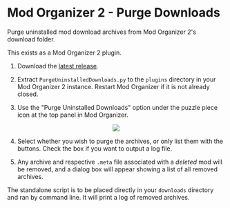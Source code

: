 # Mod Organizer 2 - Purge Downloads

Purge uninstalled mod download archives from Mod Organizer 2's download folder.

This exists as a Mod Organizer 2 plugin.

1) Download the [latest release](https://github.com/zediious/mo2-purge-downloads/releases).

2) Extract `PurgeUninstalledDownloads.py` to the `plugins` directory in your Mod Organizer 2 instance. Restart Mod Organizer if it is not already closed.

3) Use the "Purge Uninstalled Downloads" option under the puzzle piece icon at the top panel in Mod Organizer.
   
<div align=center>
  <image src=https://i.imgur.com/59gPDaz.png></image>
</div>

4) Select whether you wish to purge the archives, or only list them with the buttons. Check the box if you want to output a log file.

5) Any archive and respective `.meta` file associated with a *deleted* mod will be removed, and a dialog box will appear showing a list of all removed archives.

The standalone script is to be placed directly in your `downloads` directory and ran by command line. It will print a log of removed archives.
